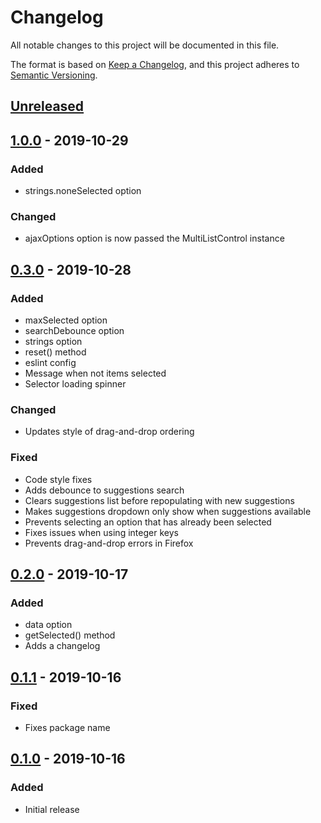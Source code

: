 # Changelog
All notable changes to this project will be documented in this file.

The format is based on [Keep a Changelog](https://keepachangelog.com/en/1.0.0/),
and this project adheres to [Semantic Versioning](https://semver.org/spec/v2.0.0.html).

## [Unreleased]

## [1.0.0] - 2019-10-29

### Added
- strings.noneSelected option

### Changed
- ajaxOptions option is now passed the MultiListControl instance

## [0.3.0] - 2019-10-28

### Added
- maxSelected option
- searchDebounce option
- strings option
- reset() method
- eslint config
- Message when not items selected
- Selector loading spinner

### Changed
- Updates style of drag-and-drop ordering

### Fixed
- Code style fixes
- Adds debounce to suggestions search
- Clears suggestions list before repopulating with new suggestions
- Makes suggestions dropdown only show when suggestions available
- Prevents selecting an option that has already been selected
- Fixes issues when using integer keys
- Prevents drag-and-drop errors in Firefox

## [0.2.0] - 2019-10-17
### Added
- data option
- getSelected() method
- Adds a changelog

## [0.1.1]  - 2019-10-16
### Fixed
- Fixes package name

## [0.1.0] - 2019-10-16
### Added
- Initial release

[Unreleased]: https://github.com/freshleafmedia/multi-list-control/compare/1.0.0...HEAD
[1.0.0]: https://github.com/freshleafmedia/multi-list-control/compare/0.3.0...1.0.0
[0.3.0]: https://github.com/freshleafmedia/multi-list-control/compare/0.2.0...0.3.0
[0.2.0]: https://github.com/freshleafmedia/multi-list-control/compare/0.1.1...0.2.0
[0.1.1]: https://github.com/freshleafmedia/multi-list-control/compare/0.1.0...0.1.1
[0.1.0]: https://github.com/freshleafmedia/multi-list-control/releases/tag/0.1.0
